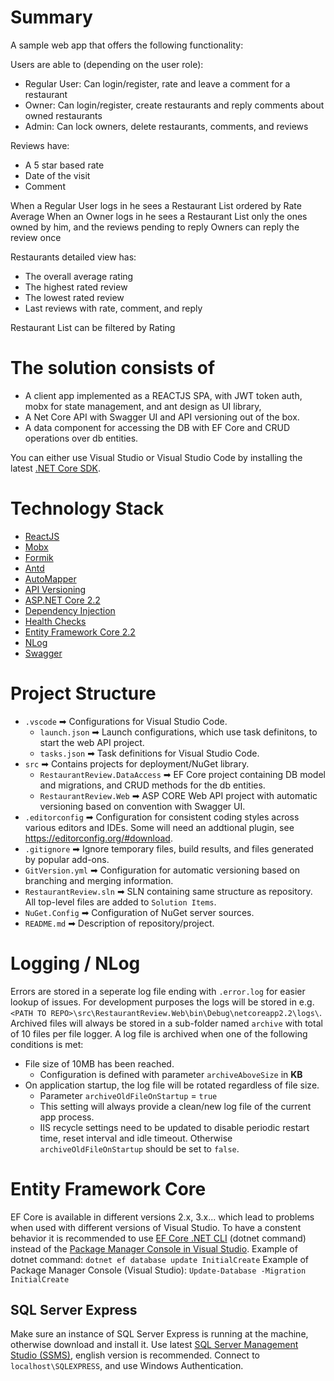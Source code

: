 # Summary

A sample web app that offers the following functionality:

Users are able to (depending on the user role):
* Regular User: Can login/register, rate and leave a comment for a restaurant
* Owner: Can login/register, create restaurants and reply comments about owned restaurants
* Admin: Can lock owners, delete restaurants, comments, and reviews

Reviews have:
* A 5 star based rate
* Date of the visit
* Comment

When a Regular User logs in he sees a Restaurant List ordered by Rate Average
When an Owner logs in he sees a Restaurant List only the ones owned by him, and the reviews pending to reply
Owners can reply the review once

Restaurants detailed view has:
* The overall average rating
* The highest rated review
* The lowest rated review
* Last reviews with rate, comment, and reply

Restaurant List can be filtered by Rating

# The solution consists of

* A client app implemented as a REACTJS SPA, with JWT token auth, mobx for state management, and ant design as UI library,
* A Net Core API with Swagger UI and API versioning out of the box.
* A data component for accessing the DB with EF Core and CRUD operations over db entities.

You can either use Visual Studio or Visual Studio Code by installing the latest [.NET Core SDK](https://dotnet.microsoft.com/download/dotnet-core).

# Technology Stack

* [ReactJS](https://reactjs.org)
* [Mobx](https://mobx.js.org/README.html)
* [Formik](https://jaredpalmer.com/formik/)
* [Antd](https://ant.design)
* [AutoMapper](http://docs.automapper.org/en/stable/)
* [API Versioning](https://github.com/microsoft/aspnet-api-versioning)
* [ASP.NET Core 2.2](https://docs.microsoft.com/en-us/aspnet/core)
* [Dependency Injection](https://docs.microsoft.com/en-us/aspnet/core/fundamentals/dependency-injection)
* [Health Checks](https://docs.microsoft.com/en-us/aspnet/core/host-and-deploy/health-checks)
* [Entity Framework Core 2.2](https://docs.microsoft.com/en-us/ef/core/)
* [NLog](https://github.com/NLog/NLog/wiki)
* [Swagger](https://docs.microsoft.com/en-us/aspnet/core/tutorials/web-api-help-pages-using-swagger)

# Project Structure

* `.vscode` ➡ Configurations for Visual Studio Code.
  * `launch.json` ➡ Launch configurations, which use task definitons, to start the web API project.
  * `tasks.json` ➡ Task definitions for Visual Studio Code.
* `src` ➡ Contains projects for deployment/NuGet library.
  * `RestaurantReview.DataAccess` ➡ EF Core project containing DB model and migrations, and CRUD methods for the db entities.
  * `RestaurantReview.Web` ➡ ASP CORE Web API project with automatic versioning based on convention with Swagger UI.
* `.editorconfig` ➡ Configuration for consistent coding styles across various editors and IDEs. Some will need an addtional plugin, see <https://editorconfig.org/#download>.
* `.gitignore` ➡ Ignore temporary files, build results, and files generated by popular add-ons.
* `GitVersion.yml` ➡ Configuration for automatic versioning based on branching and merging information.
* `RestaurantReview.sln` ➡ SLN containing same structure as repository. All top-level files are added to `Solution Items`.
* `NuGet.Config` ➡ Configuration of NuGet server sources.
* `README.md` ➡ Description of repository/project.

# Logging / NLog

Errors are stored in a seperate log file ending with `.error.log` for easier lookup of issues.
For development purposes the logs will be stored in e.g. `<PATH TO REPO>\src\RestaurantReview.Web\bin\Debug\netcoreapp2.2\logs\`.
Archived files will always be stored in a sub-folder named `archive` with total of 10 files per file logger. A log file is archived when one of the following conditions is met:

* File size of 10MB has been reached.
  * Configuration is defined with parameter `archiveAboveSize` in **KB**
* On application startup, the log file will be rotated regardless of file size.
  * Parameter `archiveOldFileOnStartup` = `true`
  * This setting will always provide a clean/new log file of the current app process.
  * IIS recycle settings need to be updated to disable periodic restart time, reset interval and idle timeout. Otherwise `archiveOldFileOnStartup` should be set to `false`.

# Entity Framework Core

EF Core is available in different versions 2.x, 3.x... which lead to problems when used with different versions of Visual Studio. To have a constent behavior it is recommended to use [EF Core .NET CLI](https://docs.microsoft.com/en-us/ef/core/miscellaneous/cli/dotnet) (dotnet command) instead of the [Package Manager Console in Visual Studio](https://docs.microsoft.com/en-us/ef/core/miscellaneous/cli/powershell).
Example of dotnet command: `dotnet ef database update InitialCreate`
Example of Package Manager Console (Visual Studio): `Update-Database -Migration InitialCreate`

## SQL Server Express

Make sure an instance of SQL Server Express is running at the machine, otherwise download and install it.
Use latest [SQL Server Management Studio (SSMS)](https://docs.microsoft.com/en-us/sql/ssms/download-sql-server-management-studio-ssms?view=sql-server-2017#available-languages-ssms-182), english version is recommended.  Connect to `localhost\SQLEXPRESS`, and use Windows Authentication.